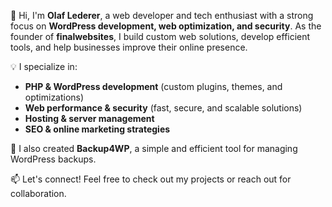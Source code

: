 👋 Hi, I'm **Olaf Lederer**, a web developer and tech enthusiast with a strong focus on **WordPress development, web optimization, and security**. As the founder of **finalwebsites**, I build custom web solutions, develop efficient tools, and help businesses improve their online presence.  

💡 I specialize in:  
- **PHP & WordPress development** (custom plugins, themes, and optimizations)  
- **Web performance & security** (fast, secure, and scalable solutions)  
- **Hosting & server management**  
- **SEO & online marketing strategies**  

🚀 I also created **Backup4WP**, a simple and efficient tool for managing WordPress backups.  

📫 Let's connect! Feel free to check out my projects or reach out for collaboration.  
